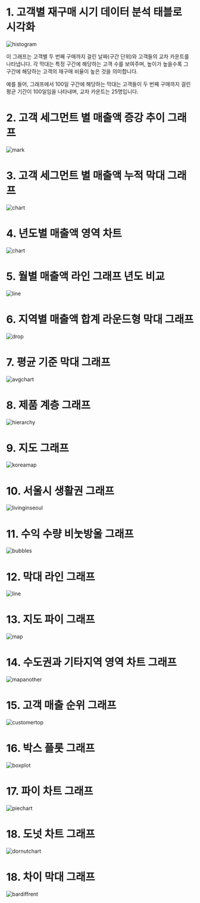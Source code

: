 # 1. 고객별 재구매 시기 데이터 분석 태블로 시각화

![histogram](히스토그램.png)

이 그래프는 고객별 두 번째 구매까지 걸린 날짜(구간 단위)와 고객들의 교차 카운트를 나타냅니다. 각 막대는 특정 구간에 해당하는 고객 수를 보여주며, 높이가 높을수록 그 구간에 해당하는 고객의 재구매 비율이 높은 것을 의미합니다. 

예를 들어, 그래프에서 100일 구간에 해당하는 막대는 고객들이 두 번째 구매까지 걸린 평균 기간이 100일임을 나타내며, 교차 카운트는 25명입니다.


# 2. 고객 세그먼트 별 매출액 증강 추이 그래프

![mark](추이.png)


# 3. 고객 세그먼트 별 매출액 누적 막대 그래프

![chart](누적막대차트.png)


# 4. 년도별 매출액 영역 차트

![chart](분기별영역차트.png)


# 5. 월별 매출액 라인 그래프 년도 비교

![line](결합라인.png)


# 6.  지역별 매출액 합계 라운드형 막대 그래프

![drop](물방울.png)


# 7.  평균 기준 막대 그래프

![avgchart](평균기준차트.png)


# 8.  제품 계층 그래프

![hierarchy](계층.png)


# 9.  지도 그래프

![koreamap](지도2.png)


# 10. 서울시 생활권 그래프

![livinginseoul](생활권.png)


# 11. 수익 수량 비눗방울 그래프
![bubbles](비눗방울.png)


# 12. 막대 라인 그래프

![line](막대라인그래프.png)


# 13. 지도 파이 그래프

![map](지도파이.png)


# 14. 수도권과 기타지역 영역 차트 그래프

![mapanother](수도권영역차트.png)


# 15. 고객 매출 순위 그래프

![customertop](고객매출상위.png)


# 16. 박스 플롯 그래프

![boxplot](박스플롯.png)


# 17. 파이 차트 그래프

![piechart](파이차트그래프.png)


# 18. 도넛 차트 그래프

![dornutchart](도넛차트.png)



# 18. 차이 막대 그래프

![bardiffrent](차이그래프.png)






